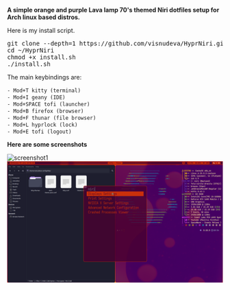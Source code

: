 **A simple orange and purple Lava lamp 70's themed Niri dotfiles setup for Arch linux based distros.**

Here is my install script.

<pre>git clone --depth=1 https://github.com/visnudeva/HyprNiri.git ~/HyprNiri
cd ~/HyprNiri
chmod +x install.sh
./install.sh</pre>

The main keybindings are:
     
    - Mod+T kitty (terminal)
    - Mod+I geany (IDE)
    - Mod+SPACE tofi (launcher)
    - Mod+B firefox (browser)
    - Mod+F thunar (file browser)
    - Mod+L hyprlock (lock)
    - Mod+E tofi (logout)


**Here are some screenshots**

![screenshot1](https://github.com/visnudeva/HyprNiri/blob/main/Screenshot1.png?raw=true)
![screenshot2](https://github.com/visnudeva/HyprNiri/blob/main/Screenshot2.png?raw=true)


